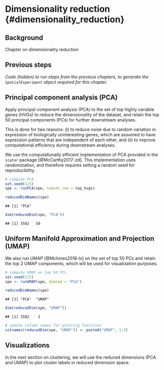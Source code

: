 # Dimensionality reduction {#dimensionality_reduction}


## Background

Chapter on dimensionality reduction



## Previous steps

*Code (hidden) to run steps from the previous chapters, to generate the `SpatialExperiment` object required for this chapter.*





## Principal component analysis (PCA)

Apply principal component analysis (PCA) to the set of top highly variable genes (HVGs) to reduce the dimensionality of the dataset, and retain the top 50 principal components (PCs) for further downstream analyses.

This is done for two reasons: (i) to reduce noise due to random variation in expression of biologically uninteresting genes, which are assumed to have expression patterns that are independent of each other, and (ii) to improve computational efficiency during downstream analyses.

We use the computationally efficient implementation of PCA provided in the `scater` package [@McCarthy2017-zd]. This implementation uses randomization, and therefore requires setting a random seed for reproducibility.


```r
# compute PCA
set.seed(123)
spe <- runPCA(spe, subset_row = top_hvgs)

reducedDimNames(spe)
```

```
## [1] "PCA"
```

```r
dim(reducedDim(spe, "PCA"))
```

```
## [1] 3582   50
```



## Uniform Manifold Approximation and Projection (UMAP)

We also run UMAP [@McInnes2018-lx] on the set of top 50 PCs and retain the top 2 UMAP components, which will be used for visualization purposes.


```r
# compute UMAP on top 50 PCs
set.seed(123)
spe <- runUMAP(spe, dimred = "PCA")

reducedDimNames(spe)
```

```
## [1] "PCA"  "UMAP"
```

```r
dim(reducedDim(spe, "UMAP"))
```

```
## [1] 3582    2
```

```r
# update column names for plotting functions
colnames(reducedDim(spe, "UMAP")) <- paste0("UMAP", 1:2)
```



## Visualizations

In the next section on clustering, we will use the reduced dimensions (PCA and UMAP) to plot cluster labels in reduced dimension space.


